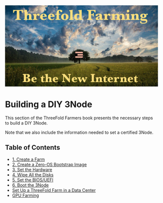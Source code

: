 ![Farming_Title](./img/farming_30.png)

<h1>  Building a DIY 3Node </h1>

This section of the ThreeFold Farmers book presents the necessary steps to build a DIY 3Node. 

Note that we also include the information needed to set a certified 3Node.

<h2> Table of Contents </h2>

- [1. Create a Farm](./1_create_farm.html)
- [2. Create a Zero-OS Bootstrap Image](./2_bootstrap_image.html)
- [3. Set the Hardware](./3_set_hardware.html)
- [4. Wipe All the Disks](./4_wipe_all_disks.html)
- [5. Set the BIOS/UEFI](./5_set_bios_uefi.html)
- [6. Boot the 3Node](./6_boot_3node.html)
- [Set Up a ThreeFold Farm in a Data Center](./data_center.html)
- [GPU Farming](./gpu_farming.html)